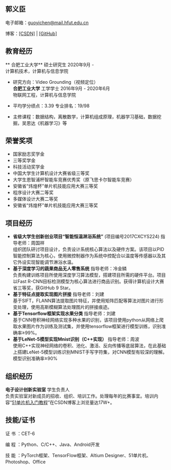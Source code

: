 ## 郭义臣
电子邮箱：guoyichen@mail.hfut.edu.cn     

博客：[[CSDN]](https://blog.csdn.net/qq_19799765) | [[GitHub]]( https://github.com/mrycguo)    

## 教育经历
** 合肥工业大学**  硕士研究生  2020年9月 -    
计算机技术，计算机与信息学院    
- 研究方向：Video Grounding（视频定位）    
**合肥工业大学**  工学学士  2016年9月 - 2020年6月         
物联网工程，计算机与信息学院        

-  平均学分绩点：3.39  专业排名：19/98    
-  主修课程：数据结构，离散数学，计算机组成原理，机器学习基础，数据挖掘，吴恩达《机器学习》等    
## 荣誉奖项
- 国家励志奖学金 
- 三等奖学金
- 科技活动奖学金
- 中国大学生计算机设计大赛省级三等奖
- 大学生恩智浦杯智能车竞赛优秀奖（原飞思卡尔智能车竞赛）
- 安徽省“炜煌杯”单片机技能应用大赛三等奖
- 程序设计大赛二等奖
- 多媒体设计大赛二等奖
- 安徽省“炜煌杯”单片机技能应用大赛三等奖
## 项目经历
- **省级大学生创新创业项目“智能恒温淋浴系统”**  (项目编号2017CXCYS224)   指导老师：周国祥    
组织团队研讨项目设计，负责设计系统核心算法以及硬件方案。该项目以PID智能控制算法为核心，使用微控制器作为系统中控配合以温度等传感器以及其它外设实现智能调节淋浴水温。    
- **基于深度学习的蔬果商品无人零售系统**  指导老师：冷金鳞    
负责构建训练项目所使用深度学习算法模型，搭建项目所需的硬件平台。项目以Fast R-CNN目标检测模型为核心算法进行商品识别。获得计算机设计大赛省三等奖，获GitHub 9 Star。    
- **基于特征点提取实现图片拼接**  指导老师：刘建    
基于SIFT，FLANN算法提取图片特征，并使用矩阵匹配等算法对图片进行形变处理，使用高斯模糊算法处理图片的拼接痕迹。    
- **基于Tensorflow框架实现水果分类**  指导老师：刘建    
基于CNN卷积神经网络实现多种水果的识别，该项目使用python从网络上爬取水果图片作为训练及测试集，并使用tensorflow框架进行模型训练，识别准确率≥99%。    
- **基于LeNet-5模型实现Mnist识别（C++实现）**  指导老师：周波    
使用C++实现神经网络的卷积、池化、激活、反向传播等底层算法，在此基础上搭建LeNet-5模型训练识别MNIST手写字符集，对CNN模型有较深的理解。模型识别准确率≥90%    

## 组织经历
**电子设计创新实验室** 学生负责人    
负责实验室对新成员的招收、组织、培训工作。处理每年的比赛事宜。培训内容“[51单片机入门教程](https://blog.csdn.net/qq_19799765/category_8101774.html)”在CSDN博客上浏览量达17W+。

## **技能/证书**

证  书  ：CET-6

编  程  ：Python、C/C++、Java、Android开发

技  能  ：PyTorch框架、TensorFlow框架、Altium Designer、51单片机、Photoshop、Office



